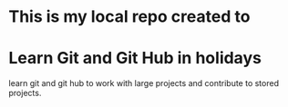 # This is my local repo created to 

<h1>Learn Git and Git Hub in holidays</h1>
<p>learn git and git hub to work with large projects and contribute to stored projects.</p>
